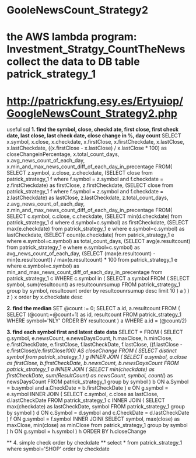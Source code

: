 # GooleNewsCount_Strategy2
# the AWS lambda program: Investment_Stratgy_CountTheNews collect the data to DB table patrick_strategy_1
# http://patrickfung.esy.es/Ertyuiop/GoogleNewsCount_Strategy2.php

useful sql
**1. find the symbol, close, checkd ate, first close, first check date, last close, last check date, close change in %, day count**
SELECT 
	x.symbol,
	x.close,
	x.checkdate,
	x.firstClose,
	x.firstCheckdate,
	x.lastClose,
	x.lastCheckdate,
	((x.firstClose - x.lastClose) / x.lastClose * 100) as closeChangeinPercentage,
	x.total_count_days,
	x.avg_news_count_of_each_day,
	x.min_and_max_news_count_diff_of_each_day_in_precentage
FROM(
	SELECT 
		z.symbol,
		z.close,
		z.checkdate,
		(SELECT close from patrick_strategy_1 f where f.symbol = z.symbol and f.checkdate = z.firstCheckdate) as firstClose,
		z.firstCheckdate,
		(SELECT close from patrick_strategy_1 f where f.symbol = z.symbol and f.checkdate = z.lastCheckdate) as lastClose,
		z.lastCheckdate,
		z.total_count_days,
		z.avg_news_count_of_each_day,
		z.min_and_max_news_count_diff_of_each_day_in_precentage
	FROM(
		SELECT 
		c.symbol, 
		c.close, 
		c.checkdate,
		(SELECT min(d.checkdate) from patrick_strategy_1 d where d.symbol=c.symbol) as firstCheckdate,
		(SELECT max(e.checkdate) from patrick_strategy_1 e where e.symbol=c.symbol) as lastCheckdate,
		(SELECT count(e.checkdate) from patrick_strategy_1 e where e.symbol=c.symbol) as total_count_days,
		(SELECT avg(e.resultcount) from patrick_strategy_1 e where e.symbol=c.symbol) as avg_news_count_of_each_day,
		(SELECT (max(e.resultcount) - min(e.resultcount)) / max(e.resultcount) * 100 from patrick_strategy_1 e where e.symbol=c.symbol) as min_and_max_news_count_diff_of_each_day_in_precentage
		from patrick_strategy_1 c
		WHERE c.symbol in 
		( SELECT a.symbol FROM ( SELECT symbol, sum(resultcount) as resultcounrsumup FROM patrick_strategy_1 group by symbol, resultcount order by resultcounrsumup desc limit 10 ) a )
	) z
) x
order by x.checkdate desc








**2. find the median**
SET @count := 0;
SELECT a.id, a.resultcount FROM (
   SELECT (@count:=@count+1) as id, resultcount FROM patrick_strategy_1 WHERE symbol='NLY' ORDER BY resultcount
) a WHERE a.id = (@count/2)





**3. find each symbol first and latest date data**
SELECT * FROM (	
	SELECT g.symbol, e.newsCount, e.newsDaysCount, h.maxClose, h.minClose, e.firstCheckDate, e.firstClose, f.lastCheckDate, f.lastClose, ((f.lastClose - e.firstClose)/e.firstClose*100) AS closeChange FROM 
	(
		SELECT distinct symbol from patrick_strategy_1
	) g
	INNER JOIN
	(
		SELECT a.symbol, a.close as firstClose, b.firstCheckDate, b.newsCount, b.newsDaysCount FROM patrick_strategy_1 a
		INNER JOIN ( 
			SELECT min(checkdate) as firstCheckDate, sum(ResultCount) as newsCount, symbol, count(*) as newsDaysCount FROM patrick_strategy_1 group by symbol 
		) b
		ON a.Symbol = b.symbol and a.CheckDate = b.firstCheckDate
	) e ON g.symbol = e.symbol
	INNER JOIN
	(
		SELECT c.symbol, c.close as lastClose, d.lastCheckDate FROM patrick_strategy_1 c
		INNER JOIN ( 
			SELECT max(checkdate) as lastCheckDate, symbol FROM patrick_strategy_1 group by symbol 
		) d
		ON c.Symbol = d.symbol and c.CheckDate = d.lastCheckDate
	) f ON g.symbol = f.symbol
	INNER JOIN(
		SELECT symbol, max(close) as maxClose, min(close) as minClose from patrick_strategy_1 group by symbol
	) h ON g.symbol = h.symbol
) h
ORDER BY h.closeChange

** 4. simple check order by checkdate **
select * from patrick_strategy_1 where symbol='SHOP' order by checkdate
